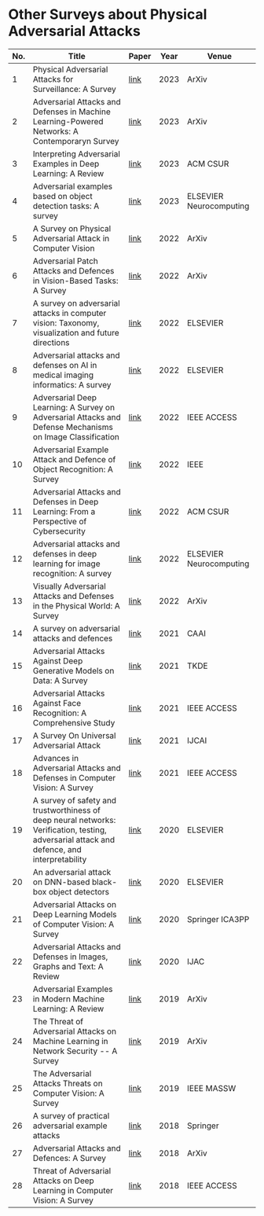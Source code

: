 # Other Surveys about Physical Adversarial Attacks
| No.|      Title         | Paper | Year  | Venue |
| ---|       ---          | ---   |  ---  | ---   |
|  1 | Physical Adversarial Attacks for Surveillance: A Survey | [link](https://arxiv.org/abs/2305.01074) | 2023 | ArXiv |
|  2 | Adversarial Attacks and Defenses in Machine Learning-Powered Networks: A Contemporaryn  Survey | [link](https://arxiv.org/pdf/2303.06302.pdf) | 2023 | ArXiv |
|  3 | Interpreting Adversarial Examples in Deep Learning: A Review | [link](https://dl.acm.org/doi/abs/10.1145/3594869) | 2023 | ACM CSUR |
|  4 | Adversarial examples based on object detection tasks: A survey | [link](https://www.sciencedirect.com/science/article/abs/pii/S0925231222013273) | 2023 | ELSEVIER Neurocomputing |
|  5 | A Survey on Physical Adversarial Attack in Computer Vision | [link](https://arxiv.org/pdf/2209.14262.pdf) | 2022 | ArXiv |
|  6 | Adversarial Patch Attacks and Defences in Vision-Based Tasks: A Survey | [link](https://arxiv.org/pdf/2206.08304.pdf) | 2022 | ArXiv |
|  7 | A survey on adversarial attacks in computer vision: Taxonomy, visualization and future directions | [link](https://www.sciencedirect.com/science/article/abs/pii/S0167404822002413) | 2022 | ELSEVIER |
|  8 | Adversarial attacks and defenses on AI in medical imaging informatics: A survey | [link](https://www.sciencedirect.com/science/article/abs/pii/S095741742200272X) | 2022 | ELSEVIER |
|  9 | Adversarial Deep Learning: A Survey on Adversarial Attacks and Defense Mechanisms on Image Classification | [link](https://ieeexplore.ieee.org/abstract/document/9895425) | 2022 | IEEE ACCESS |
|  10 | Adversarial Example Attack and Defence of Object Recognition: A Survey | [link](https://ieeexplore.ieee.org/abstract/document/9986597) | 2022 | IEEE |
|  11 | Adversarial Attacks and Defenses in Deep Learning: From a Perspective of Cybersecurity | [link](https://dl.acm.org/doi/abs/10.1145/3547330) | 2022 | ACM CSUR |
|  12 | Adversarial attacks and defenses in deep learning for image recognition: A survey | [link](https://doi.org/10.1016/j.neucom.2022.09.004) | 2022 | ELSEVIER Neurocomputing |
|  13 | Visually Adversarial Attacks and Defenses in the Physical World: A Survey | [link](https://arxiv.org/abs/2211.01671) | 2022 | ArXiv |
|  14 | A survey on adversarial attacks and defences | [link](https://doi.org/10.1049/cit2.12028) | 2021 | CAAI |
|  15 | Adversarial Attacks Against Deep Generative Models on Data: A Survey | [link](https://ieeexplore.ieee.org/abstract/document/9627776) | 2021 | TKDE |
|  16 | Adversarial Attacks Against Face Recognition: A Comprehensive Study | [link](https://ieeexplore.ieee.org/abstract/document/9464957) | 2021 | IEEE ACCESS |
|  17 | A Survey On Universal Adversarial Attack | [link](https://arxiv.org/abs/2103.01498) | 2021 | IJCAI |
|  18 | Advances in Adversarial Attacks and Defenses in Computer Vision: A Survey | [link](https://ieeexplore.ieee.org/stamp/stamp.jsp?arnumber=9614158) | 2021 | IEEE ACCESS |
|  19 | A survey of safety and trustworthiness of deep neural networks: Verification, testing, adversarial attack and defence, and interpretability | [link](https://www.sciencedirect.com/science/article/abs/pii/S1574013719302527) | 2020 | ELSEVIER |
|  20 | An adversarial attack on DNN-based black-box object detectors | [link](https://www.sciencedirect.com/science/article/abs/pii/S1084804520301089) | 2020 | ELSEVIER |
|  21 | Adversarial Attacks on Deep Learning Models of Computer Vision: A Survey | [link](https://link.springer.com/chapter/10.1007/978-3-030-60248-2_27) | 2020 | Springer ICA3PP |
|  22 | Adversarial Attacks and Defenses in Images, Graphs and Text: A Review | [link](https://link.springer.com/article/10.1007/s11633-019-1211-x) | 2020 | IJAC |
|  23 | Adversarial Examples in Modern Machine Learning: A Review | [link](https://arxiv.org/abs/1911.05268) | 2019 | ArXiv |
|  24 | The Threat of Adversarial Attacks on Machine Learning in Network Security -- A Survey | [link](https://arxiv.org/abs/1911.02621) | 2019 | ArXiv |
|  25 | The Adversarial Attacks Threats on Computer Vision: A Survey | [link](https://ieeexplore.ieee.org/abstract/document/9059341) | 2019 | IEEE MASSW|
|  26 | A survey of practical adversarial example attacks | [link](https://link.springer.com/article/10.1186/s42400-018-0012-9) | 2018 | Springer |
|  27 | Adversarial Attacks and Defences: A Survey| [link](https://arxiv.org/pdf/1810.00069.pdf) | 2018 | ArXiv |
|  28 | Threat of Adversarial Attacks on Deep Learning in Computer Vision: A Survey | [link](https://ieeexplore.ieee.org/abstract/document/8294186) | 2018 | IEEE ACCESS |




